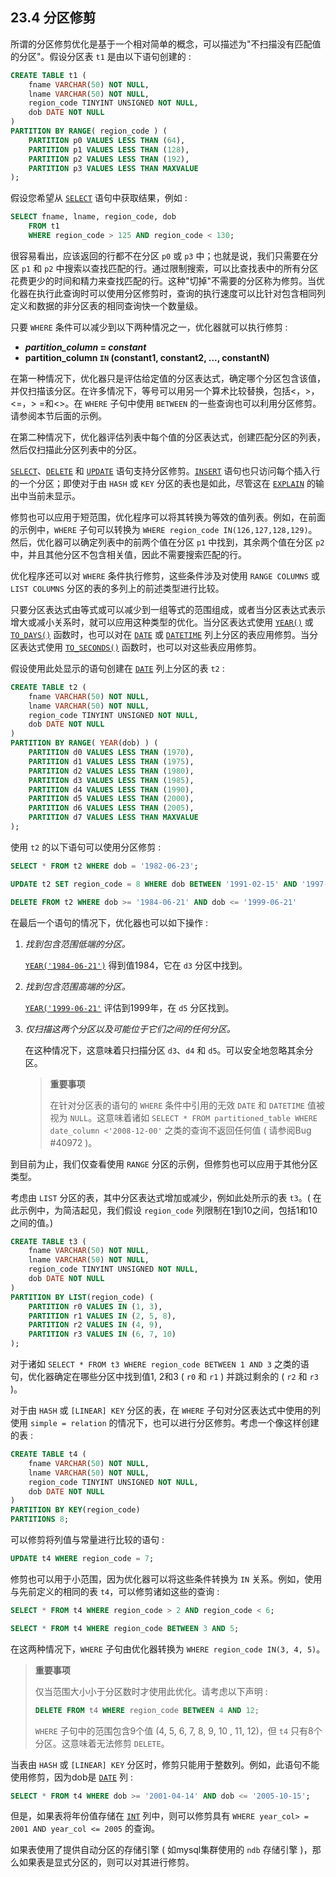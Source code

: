 ## 23.4 分区修剪

所谓的分区修剪优化是基于一个相对简单的概念，可以描述为"不扫描没有匹配值的分区"。假设分区表 `t1` 是由以下语句创建的 :

```sql
CREATE TABLE t1 (
    fname VARCHAR(50) NOT NULL,
    lname VARCHAR(50) NOT NULL,
    region_code TINYINT UNSIGNED NOT NULL,
    dob DATE NOT NULL
)
PARTITION BY RANGE( region_code ) (
    PARTITION p0 VALUES LESS THAN (64),
    PARTITION p1 VALUES LESS THAN (128),
    PARTITION p2 VALUES LESS THAN (192),
    PARTITION p3 VALUES LESS THAN MAXVALUE
);
```

假设您希望从 [`SELECT`](https://dev.mysql.com/doc/refman/8.0/en/select.html) 语句中获取结果，例如 :

```sql
SELECT fname, lname, region_code, dob
    FROM t1
    WHERE region_code > 125 AND region_code < 130;
```

很容易看出，应该返回的行都不在分区 `p0` 或 `p3` 中；也就是说，我们只需要在分区 `p1` 和 `p2` 中搜索以查找匹配的行。通过限制搜索，可以比查找表中的所有分区花费更少的时间和精力来查找匹配的行。这种"切掉"不需要的分区称为修剪。当优化器在执行此查询时可以使用分区修剪时，查询的执行速度可以比针对包含相同列定义和数据的非分区表的相同查询快一个数量级。

只要 `WHERE` 条件可以减少到以下两种情况之一，优化器就可以执行修剪 :

- ***partition_column* = *constant***
- **partition_column `IN` (constant1, constant2, ..., constantN)**

在第一种情况下，优化器只是评估给定值的分区表达式，确定哪个分区包含该值，并仅扫描该分区。在许多情况下，等号可以用另一个算术比较替换，包括<，>，<=，> =和<>。在 `WHERE` 子句中使用 `BETWEEN` 的一些查询也可以利用分区修剪。请参阅本节后面的示例。

在第二种情况下，优化器评估列表中每个值的分区表达式，创建匹配分区的列表，然后仅扫描此分区列表中的分区。

[`SELECT`](https://dev.mysql.com/doc/refman/8.0/en/select.html)、[`DELETE`](https://dev.mysql.com/doc/refman/8.0/en/delete.html) 和 [`UPDATE`](https://dev.mysql.com/doc/refman/8.0/en/update.html) 语句支持分区修剪。[`INSERT`](https://dev.mysql.com/doc/refman/8.0/en/insert.html) 语句也只访问每个插入行的一个分区；即使对于由 `HASH` 或 `KEY` 分区的表也是如此，尽管这在 [`EXPLAIN`](https://dev.mysql.com/doc/refman/8.0/en/explain.html) 的输出中当前未显示。

修剪也可以应用于短范围，优化程序可以将其转换为等效的值列表。例如，在前面的示例中，`WHERE` 子句可以转换为 `WHERE region_code IN(126,127,128,129)`。然后，优化器可以确定列表中的前两个值在分区 `p1` 中找到，其余两个值在分区 `p2` 中，并且其他分区不包含相关值，因此不需要搜索匹配的行。

优化程序还可以对 `WHERE` 条件执行修剪，这些条件涉及对使用 `RANGE COLUMNS` 或 `LIST COLUMNS` 分区的表的多列上的前述类型进行比较。

只要分区表达式由等式或可以减少到一组等式的范围组成，或者当分区表达式表示增大或减小关系时，就可以应用这种类型的优化。当分区表达式使用 [`YEAR()`](https://dev.mysql.com/doc/refman/8.0/en/date-and-time-functions.html#function_year) 或 [`TO_DAYS()`](https://dev.mysql.com/doc/refman/8.0/en/date-and-time-functions.html#function_to-days) 函数时，也可以对在 [`DATE`](https://dev.mysql.com/doc/refman/8.0/en/datetime.html) 或 [`DATETIME`](https://dev.mysql.com/doc/refman/8.0/en/datetime.html) 列上分区的表应用修剪。当分区表达式使用 [`TO_SECONDS()`](https://dev.mysql.com/doc/refman/8.0/en/date-and-time-functions.html#function_to-seconds) 函数时，也可以对这些表应用修剪。

假设使用此处显示的语句创建在 [`DATE`](https://dev.mysql.com/doc/refman/8.0/en/datetime.html) 列上分区的表 `t2` :

```sql
CREATE TABLE t2 (
    fname VARCHAR(50) NOT NULL,
    lname VARCHAR(50) NOT NULL,
    region_code TINYINT UNSIGNED NOT NULL,
    dob DATE NOT NULL
)
PARTITION BY RANGE( YEAR(dob) ) (
    PARTITION d0 VALUES LESS THAN (1970),
    PARTITION d1 VALUES LESS THAN (1975),
    PARTITION d2 VALUES LESS THAN (1980),
    PARTITION d3 VALUES LESS THAN (1985),
    PARTITION d4 VALUES LESS THAN (1990),
    PARTITION d5 VALUES LESS THAN (2000),
    PARTITION d6 VALUES LESS THAN (2005),
    PARTITION d7 VALUES LESS THAN MAXVALUE
);
```

使用 `t2` 的以下语句可以使用分区修剪 :

```sql
SELECT * FROM t2 WHERE dob = '1982-06-23';

UPDATE t2 SET region_code = 8 WHERE dob BETWEEN '1991-02-15' AND '1997-04-25';

DELETE FROM t2 WHERE dob >= '1984-06-21' AND dob <= '1999-06-21'
```

在最后一个语句的情况下，优化器也可以如下操作 :

1. *找到包含范围低端的分区。*

   [`YEAR('1984-06-21')`](https://dev.mysql.com/doc/refman/8.0/en/date-and-time-functions.html#function_year) 得到值1984，它在 `d3` 分区中找到。

2. *找到包含范围高端的分区。*

   [`YEAR('1999-06-21'`](https://dev.mysql.com/doc/refman/8.0/en/date-and-time-functions.html#function_year) 评估到1999年，在 `d5` 分区找到。

3. *仅扫描这两个分区以及可能位于它们之间的任何分区。*

   在这种情况下，这意味着只扫描分区 `d3`、`d4` 和 `d5`。可以安全地忽略其余分区。

   > **重要事项**
   >
   > 在针对分区表的语句的 `WHERE` 条件中引用的无效 `DATE` 和 `DATETIME` 值被视为 `NULL`。这意味着诸如 `SELECT * FROM partitioned_table WHERE date_column <'2008-12-00'` 之类的查询不返回任何值 ( 请参阅Bug #40972 )。

到目前为止，我们仅查看使用 `RANGE` 分区的示例，但修剪也可以应用于其他分区类型。

考虑由 `LIST` 分区的表，其中分区表达式增加或减少，例如此处所示的表 `t3`。( 在此示例中，为简洁起见，我们假设 `region_code` 列限制在1到10之间，包括1和10之间的值。)

```sql
CREATE TABLE t3 (
    fname VARCHAR(50) NOT NULL,
    lname VARCHAR(50) NOT NULL,
    region_code TINYINT UNSIGNED NOT NULL,
    dob DATE NOT NULL
)
PARTITION BY LIST(region_code) (
    PARTITION r0 VALUES IN (1, 3),
    PARTITION r1 VALUES IN (2, 5, 8),
    PARTITION r2 VALUES IN (4, 9),
    PARTITION r3 VALUES IN (6, 7, 10)
);
```

对于诸如 `SELECT * FROM t3 WHERE region_code BETWEEN 1 AND 3` 之类的语句，优化器确定在哪些分区中找到值1, 2和3 ( `r0` 和 `r1` ) 并跳过剩余的 ( `r2` 和 `r3` )。

对于由 `HASH` 或 `[LINEAR] KEY` 分区的表，在 `WHERE` 子句对分区表达式中使用的列使用 `simple = relation` 的情况下，也可以进行分区修剪。考虑一个像这样创建的表 :

```sql
CREATE TABLE t4 (
    fname VARCHAR(50) NOT NULL,
    lname VARCHAR(50) NOT NULL,
    region_code TINYINT UNSIGNED NOT NULL,
    dob DATE NOT NULL
)
PARTITION BY KEY(region_code)
PARTITIONS 8;
```

可以修剪将列值与常量进行比较的语句 :

```sql
UPDATE t4 WHERE region_code = 7;
```

修剪也可以用于小范围，因为优化器可以将这些条件转换为 `IN` 关系。例如，使用与先前定义的相同的表 `t4`，可以修剪诸如这些的查询 :

```sql
SELECT * FROM t4 WHERE region_code > 2 AND region_code < 6;

SELECT * FROM t4 WHERE region_code BETWEEN 3 AND 5;
```

在这两种情况下，`WHERE` 子句由优化器转换为 `WHERE region_code IN(3, 4, 5)`。

> **重要事项**
>
> 仅当范围大小小于分区数时才使用此优化。请考虑以下声明 :
>
> ```sql
> DELETE FROM t4 WHERE region_code BETWEEN 4 AND 12;
> ```
>
> `WHERE` 子句中的范围包含9个值 (4, 5, 6, 7, 8, 9, 10 , 11, 12)，但 `t4` 只有8个分区。这意味着无法修剪 `DELETE`。

当表由 `HASH` 或 `[LINEAR] KEY` 分区时，修剪只能用于整数列。例如，此语句不能使用修剪，因为dob是 [`DATE`](https://dev.mysql.com/doc/refman/8.0/en/datetime.html) 列 :

```sql
SELECT * FROM t4 WHERE dob >= '2001-04-14' AND dob <= '2005-10-15';
```

但是，如果表将年份值存储在 [`INT`](https://dev.mysql.com/doc/refman/8.0/en/integer-types.html) 列中，则可以修剪具有 `WHERE year_col> = 2001 AND year_col <= 2005` 的查询。

如果表使用了提供自动分区的存储引擎 ( 如mysql集群使用的 `ndb` 存储引擎 )，那么如果表是显式分区的，则可以对其进行修剪。